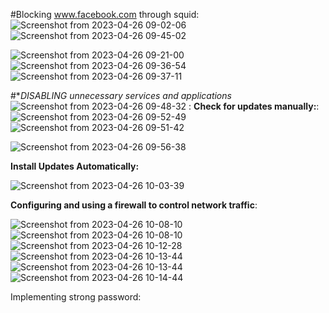 #Blocking www.facebook.com through squid:
![Screenshot from 2023-04-26 09-02-06](https://user-images.githubusercontent.com/123715905/234471574-22f8de36-5dd1-44c7-93b9-d6185a93a910.png)
![Screenshot from 2023-04-26 09-45-02](https://user-images.githubusercontent.com/123715905/234472261-984ec732-f3e1-4d64-b8e4-3265b6c8ebb6.png)

![Screenshot from 2023-04-26 09-21-00](https://user-images.githubusercontent.com/123715905/234471583-cf39a3b0-5621-4d50-815a-f32b52a5af85.png)
![Screenshot from 2023-04-26 09-36-54](https://user-images.githubusercontent.com/123715905/234471587-317ed334-8ad4-4d39-9640-b05cf40b1038.png)
![Screenshot from 2023-04-26 09-37-11](https://user-images.githubusercontent.com/123715905/234471592-ff6bb23e-3221-470f-bcfb-7f3b2d7c149a.png)


#**DISABLING *unnecessary services and applications**
![Screenshot from 2023-04-26 09-48-32](https://user-images.githubusercontent.com/123715905/234472656-2a069072-5cdd-4464-841c-164934952f9a.png)
:
**Check for updates manually:**:
![Screenshot from 2023-04-26 09-52-49](https://user-images.githubusercontent.com/123715905/234473227-24a32512-550a-4eba-a12c-2b8f916d6624.png)
![Screenshot from 2023-04-26 09-51-42](https://user-images.githubusercontent.com/123715905/234473240-6b4d242b-23b8-4d57-9a62-94dffd8ea19d.png)

![Screenshot from 2023-04-26 09-56-38](https://user-images.githubusercontent.com/123715905/234473637-ec6017d1-ba95-4a23-981b-5fb4ce312b50.png)


**Install Updates Automatically:**

![Screenshot from 2023-04-26 10-03-39](https://user-images.githubusercontent.com/123715905/234474489-286d45c5-8a42-46de-ae7d-441fb029166a.png)


**Configuring and using a firewall to control network traffic**:

![Screenshot from 2023-04-26 10-08-10](https://user-images.githubusercontent.com/123715905/234475099-598050a7-135c-472d-af4e-4859915d8de8.png)
![Screenshot from 2023-04-26 10-08-10](https://user-images.githubusercontent.com/123715905/234475452-ad3e7781-e1a1-4004-b61b-41b78551387b.png)
![Screenshot from 2023-04-26 10-12-28](https://user-images.githubusercontent.com/123715905/234475651-08a8a6a9-2343-453f-8861-155585b9e422.png)
![Screenshot from 2023-04-26 10-13-44](https://user-images.githubusercontent.com/123715905/234475826-5d4903f3-2bb5-42cf-a4b8-b13425ca00de.png)
![Screenshot from 2023-04-26 10-13-44](https://user-images.githubusercontent.com/123715905/234475876-608832e4-0a96-4781-ab1a-6084c1ce81df.png)
![Screenshot from 2023-04-26 10-14-44](https://user-images.githubusercontent.com/123715905/234476302-1348c96f-3833-40be-9203-d08daf24293b.png)


Implementing strong password:






